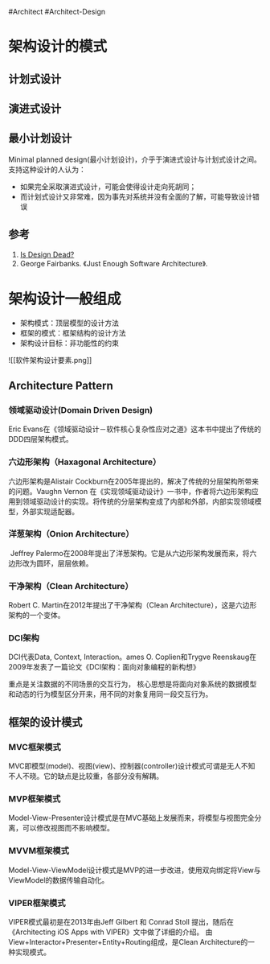#Architect #Architect-Design

# 架构设计的模式
## 计划式设计

## 演进式设计

## 最小计划设计
Minimal planned design(最小计划设计)，介乎于演进式设计与计划式设计之间。
支持这种设计的人认为：
- 如果完全采取演进式设计，可能会使得设计走向死胡同；
- 而计划式设计又非常难，因为事先对系统并没有全面的了解，可能导致设计错误

## 参考
1. [Is Design Dead?](https://martinfowler.com/articles/designDead.html)
2. George Fairbanks. 《Just Enough Software Architecture》.


# 架构设计一般组成
-   架构模式：顶层模型的设计方法
-   框架的模式：框架结构的设计方法
-   架构设计目标：非功能性的约束

![[软件架构设计要素.png]]

## Architecture Pattern
### 领域驱动设计(Domain Driven Design)

Eric Evans在《领域驱动设计－软件核心复杂性应对之道》这本书中提出了传统的DDD四层架构模式。

### 六边形架构（Haxagonal Architecture）

六边形架构是Alistair Cockburn在2005年提出的，解决了传统的分层架构所带来的问题。Vaughn Vernon 在《实现领域驱动设计》一书中，作者将六边形架构应用到领域驱动设计的实现。将传统的分层架构变成了内部和外部，内部实现领域模型，外部实现适配器。

### 洋葱架构（Onion Architecture）

 Jeffrey Palermo在2008年提出了洋葱架构。它是从六边形架构发展而来，将六边形改为圆环，层层依赖。

### 干净架构（Clean Architecture）

Robert C. Martin在2012年提出了干净架构（Clean Architecture），这是六边形架构的一个变体。

### DCI架构

DCI代表Data, Context, Interaction。ames O. Coplien和Trygve Reenskaug在2009年发表了一篇论文《DCI架构：面向对象编程的新构想》

重点是关注数据的不同场景的交互行为， 核心思想是将面向对象系统的数据模型和动态的行为模型区分开来，用不同的对象复用同一段交互行为。


## 框架的设计模式
### MVC框架模式

MVC即模型(model)、视图(view)、控制器(controller)设计模式可谓是无人不知不人不晓。它的缺点是比较重，各部分没有解耦。

### MVP框架模式

Model-View-Presenter设计模式是在MVC基础上发展而来，将模型与视图完全分离，可以修改视图而不影响模型。

### MVVM框架模式

Model-View-ViewModel设计模式是MVP的进一步改进，使用双向绑定将View与ViewModel的数据传输自动化。

### VIPER框架模式

VIPER模式最初是在2013年由Jeff Gilbert 和 Conrad Stoll 提出，随后在《Architecting iOS Apps with VIPER》文中做了详细的介绍。
由View+Interactor+Presenter+Entity+Routing组成，是Clean Architecture的一种实现模式。

